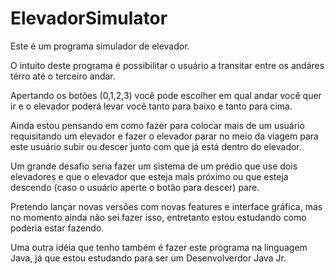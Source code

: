 # ElevadorSimulator

Este é um programa simulador de elevador.

O intuito deste programa é possibilitar o usuário a transitar entre os andáres térro até o terceiro andar.

Apertando os botões (0,1,2,3) você pode escolher em qual andar você quer ir e o elevador poderá levar você tanto para baixo e tanto para cima.

Ainda estou pensando em como fazer para colocar mais de um usuário requisitando um elevador e fazer o elevador parar no meio da viagem para este usuário subir ou descer junto com que já está dentro do elevador.

Um grande desafio seria fazer um sistema de um prédio que use dois elevadores e que o elevador que esteja mais próximo ou que esteja descendo (caso o usuário aperte o botão para descer) pare.

Pretendo lançar novas versões com novas features e interface gráfica, mas no momento ainda não sei fazer isso, entretanto estou estudando como poderia estar fazendo.

Uma outra idéia que tenho também é fazer este programa na linguagem Java, já que estou estudando para ser um Desenvolverdor Java Jr.

